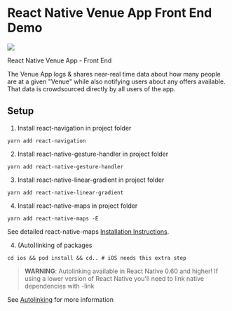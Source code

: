 # React Native Venue App Front End Demo

![](http://nfasarakis.com/GitHub_images/git_Venue.jpg)

React Native Venue App - Front End

The Venue App logs & shares near-real time data about how many people are at a given "Venue" while also notifying users about any offers available. That data is crowdsourced directly by all users of the app.

## Setup

1. Install react-navigation in project folder

```
yarn add react-navigation
```

2. Install react-native-gesture-handler in project folder

```
yarn add react-native-gesture-handler
```

3. Install react-native-linear-gradient in project folder

```
yarn add react-native-linear-gradient
```

4. Install react-native-maps in project folder

```
yarn add react-native-maps -E
```

See detailed react-native-maps [Installation Instructions](https://github.com/react-native-community/react-native-maps/blob/master/docs/installation.md).


4. (Auto)linking of packages

```
cd ios && pod install && cd.. # iOS needs this extra step
```

> **WARNING**: Autolinking available in React Native 0.60 and higher! If using a lower version of React Native you'll need to link native dependencies with -link

See [Autolinking](https://github.com/react-native-community/cli/blob/master/docs/autolinking.md) for more information
